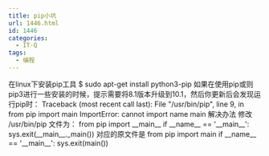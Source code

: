 ```yaml
---
title: pip小坑
url: 1446.html
id: 1446
categories:
  - IT·Q
tags:
  - 编程
---
```


在linux下安装pip工具 $ sudo apt-get install python3-pip 如果在使用pip或则pip3进行一些安装的时候，提示需要将8.1版本升级到10.1，然后你更新后会发现运行pip时： Traceback (most recent call last): File "/usr/bin/pip", line 9, in from pip import main ImportError: cannot import name main 解决办法 修改 /usr/bin/pip 文件为： from pip import \_\_main\_\_ if \_\_name\_\_ == '\_\_main\_\_': sys.exit(\_\_main\_\_._main()) 对应的原文件是 from pip import main if \_\_name\_\_ == '\_\_main\_\_': sys.exit(main())